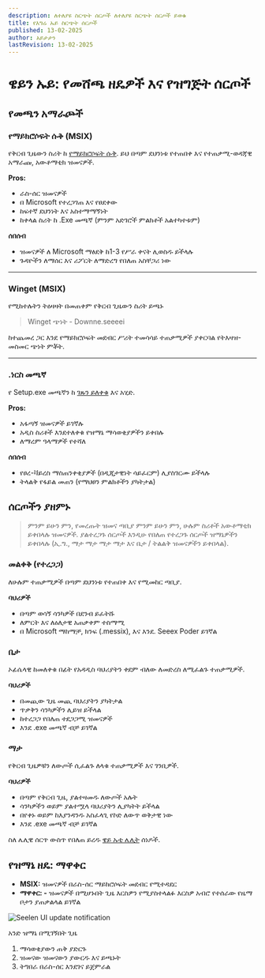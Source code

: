 ```yaml
---
description: ለተለያዩ ስርጭት ሰርጦች ለተለያዩ ስርጭት ሰርጦች ይወቁ
title: የእግሬ ኡይ ስርጭት ሰርጦች
published: 13-02-2025
author: አይታታን
lastRevision: 13-02-2025
---
```


# ዌይን ኡይ: የመሸጫ ዘዴዎች እና የዝግጅት ሰርጦች

## የመጫን አማራጮች

### የማይክሮሶፍት ሱቅ (MSIX)

የቅርብ ጊዜውን ስሪት ከ [የማይክሮሶፍት ሱቅ](https://www.microsoft.com/store). ይህ በጣም ደህንነቱ
የተጠበቀ እና የተጠቃሚ-ወዳጃዊ አማራጩ, አውቶማቲክ ዝመናዎች.

**Pros:**

- ራስ-ሰር ዝመናዎች
- በ Microsoft የተረጋገጠ እና የፀደቀው
- ከፍተኛ ደህንነት እና አስተማማኝነት
- ከቀላል ስሪት ከ .Exe መጫኛ (ምንም አድገሮች ምልክቶች አልተካተቱም)

**ሰበሰብ**

- ዝመናዎች ለ Microsoft ማፅደቅ ከ1-3 የሥራ ቀናት ሊወስዱ ይችላሉ
- ጉዳዮችን ለማሰር እና ሪፖርት ለማድረግ የበለጠ አስቸጋሪ ነው

---

### Winget (MSIX)

የሚከተሉትን ትዕዛዛት በመጠቀም የቅርብ ጊዜውን ስሪት ይጫኑ

> Winget ጭነት - Downne.seeeei

ከተጨመረ ጋር እንደ የማይክሮሶፍት መደብር ሥሪት ተመሳሳይ ተጠቃሚዎች ያቀርባል የትእዛዝ-መስመር ጭነት ምቾት.

---

### .ነርስ መጫኛ

የ Setup.exe መጫኛን ከ [ገጹን ይለቀቁ](https://github.com/eythaann/Seelen-UI/releases) እና
አሂድ.

**Pros:**

- አፋጣኝ ዝመናዎች ይገኛሉ
- አዲስ ስሪቶች እንደተለቀቁ የዝማኔ ማሳወቂያዎችን ይቀበሉ
- ለማረም ዓላማዎች የተሻለ

**ሰበሰብ**

- የፀረ-ቫይረስ ማስጠንቀቂያዎች (በዲጂታዊነት ሳይፈርም) ሊያስገርሙ ይችላሉ
- ትላልቅ የፋይል መጠን (የማህፀን ምልክቶችን ያካትታል)

## ሰርጦችን ያዘምኑ

> ምንም ይሁን ምን, የመረጡት ዝመና ጣቢያ ምንም ይሁን ምን, ሁሉም ስሪቶች አውቶማቲክ ይቀበላሉ ዝመናዎች. ያልተረጋጉ ሰርጦች
> እንዲሁ የበለጠ የተረጋጉ ሰርጦች ዝማኔዎችን ይቀበላሉ (ኢ.ግ., ማታ ማታ ማታ ማታ እና ቤታ / ትልልቅ ዝመናዎችን
> ይቀበላል).

### መልቀቅ (የተረጋጋ)

ለሁሉም ተጠቃሚዎች በጣም ደህንነቱ የተጠበቀ እና የሚመከር ጣቢያ.

**ባህሪዎች**

- በጣም ወሳኝ ሳንካዎች በደንብ ይፈትሹ
- ለምርት እና ለዕለታዊ አጠቃቀም ተስማሚ
- በ Microsoft ማከማቻ, ክንፍ (.messix), እና እንደ. Seeex Poder ይገኛል

### ቤታ

ኦፊሴላዊ ከመለቀቁ በፊት የአዳዲስ ባህሪያትን ቀደም ብለው ለመድረስ ለሚፈልጉ ተጠቃሚዎች.

**ባህሪዎች**

- በመጪው ጊዜ መጪ ባህሪያትን ያካትታል
- ጥቃቅን ሳንካዎችን ሊይዝ ይችላል
- ከተረጋጋ የበለጠ ተደጋጋሚ ዝመናዎች
- እንደ .exe መጫኛ ብቻ ይገኛል

### ማታ

የቅርብ ጊዜዎቹን ለውጦች ሲፈልጉ ለላቁ ተጠቃሚዎች እና ገንቢዎች.

**ባህሪዎች**

- በጣም የቅርብ ጊዜ, ያልተዛመዱ ለውጦች አሉት
- ሳንካዎችን ወይም ያልተሟላ ባህሪያትን ሊያካትት ይችላል
- በየቀኑ ወይም ከእያንዳንዱ አስፈላጊ የኮድ ለውጥ ወቅታዊ ነው
- እንደ .exe መጫኛ ብቻ ይገኛል

ስለ ሌሊዊ ሰርጥ ውስጥ የበለጠ ይረዱ [ዌይ ኡቲ ሌሊት](https://seelen.io/blog/nightly) ሰነዶች.

## የዝማኔ ዘዴ: ማዋቀር

- **MSIX:** ዝመናዎች በራስ-ሰር ማይክሮሶፍት መደብር የሚተዳደር
- **ማዋቀር: -** ዝመናዎች በሚሆኑበት ጊዜ እርስዎን የሚያስተላልፉ እርስዎ አብሮ የተሰራው የዜማ ቦታን ያጠቃልላል ይገኛል

![Seelen UI update notification](https://github.com/Seelen-Inc/slu-blog/blob/master/blog/seelen-ui-distribution-channels/image.png?raw=true)

አንድ ዝማኔ በሚገኝበት ጊዜ

1. ማሳወቂያውን ጠቅ ያድርጉ
2. ዝመናው ዝመናውን ያውርዱ እና ይጫኑት
3. ትግበራ በራስ-ሰር እንደገና ይጀምራል

